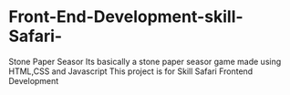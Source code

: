 # Front-End-Development-skill-Safari-
Stone Paper Seasor
Its basically a stone paper seasor game made using HTML,CSS and Javascript
This project is for Skill Safari Frontend Development
